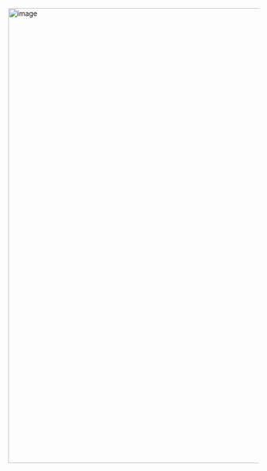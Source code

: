 

<img width="894" height="915" alt="image" src="https://github.com/user-attachments/assets/e3f9427e-a379-4551-ba4d-f2aa783a3998" />
